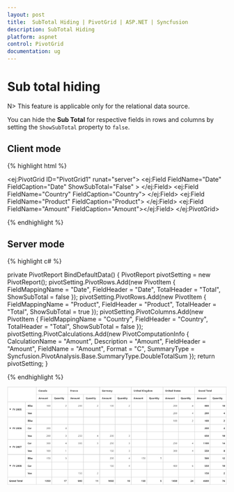```yaml
---
layout: post
title:  SubTotal Hiding | PivotGrid | ASP.NET | Syncfusion 
description: SubTotal Hiding
platform: aspnet
control: PivotGrid
documentation: ug
---
```


# Sub total hiding

N> This feature is applicable only for the relational data source.

You can hide the **Sub Total** for respective fields in rows and columns by setting the `ShowSubTotal` property to `false`.

## Client mode

{% highlight html %}

<ej:PivotGrid ID="PivotGrid1" runat="server">
    <DataSource>
    <Rows>
        <ej:Field FieldName="Date" FieldCaption="Date" ShowSubTotal="False" >
        </ej:Field>
        <ej:Field FieldName="Country" FieldCaption="Country">
        </ej:Field>
    </Rows>
    <Columns>
        <ej:Field FieldName="Product" FieldCaption="Product">
        </ej:Field>
    </Columns>
    <Values>
        <ej:Field FieldName="Amount" FieldCaption="Amount"></ej:Field>
    </Values>
    </DataSource>
</ej:PivotGrid>

{% endhighlight %}


## Server mode

{% highlight c# %}

private PivotReport BindDefaultData()
{
    PivotReport pivotSetting = new PivotReport();
    pivotSetting.PivotRows.Add(new PivotItem { FieldMappingName = "Date", FieldHeader = "Date", TotalHeader = "Total", ShowSubTotal = false });
    pivotSetting.PivotRows.Add(new PivotItem { FieldMappingName = "Product", FieldHeader = "Product", TotalHeader = "Total", ShowSubTotal = true });
    pivotSetting.PivotColumns.Add(new PivotItem { FieldMappingName = "Country", FieldHeader = "Country", TotalHeader = "Total", ShowSubTotal = false });
    pivotSetting.PivotCalculations.Add(new PivotComputationInfo { CalculationName = "Amount", Description = "Amount", FieldHeader = "Amount", FieldName = "Amount", Format = "C", SummaryType = Syncfusion.PivotAnalysis.Base.SummaryType.DoubleTotalSum });
    return pivotSetting;
}

{% endhighlight %}

![](SubTotal-Hiding_images/SubTotal.png)

